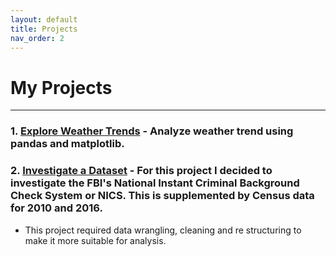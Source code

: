 ```yaml
---
layout: default
title: Projects
nav_order: 2
---
```


# My Projects

***

### 1. [Explore Weather Trends](https://nbviewer.jupyter.org/github/m-soro/Data_Analyst/blob/main/projects/project1/DA_Project1_Submission.ipynb) - Analyze weather trend using pandas and matplotlib.

### 2. [Investigate a Dataset](https://nbviewer.jupyter.org/github/m-soro/Data_Analyst/blob/main/projects/project2/Project2_DAND_final.ipynb) - For this project I decided to investigate the FBI's **National Instant Criminal Background Check System** or **NICS**. This is supplemented by Census data for 2010 and 2016. 

* This project required data wrangling, cleaning and re structuring to make it more suitable for analysis.
